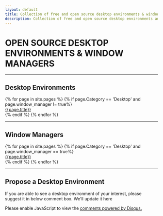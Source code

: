 ```yaml
--- 
layout: default
title: Collection of free and open source desktop environments & window managers
description: Collection of free and open source desktop environments and window managers
---
```

<div class="desktop">
    <h1>OPEN SOURCE DESKTOP ENVIRONMENTS & WINDOW MANAGERS</h1>
    <hr>
    <h2>Desktop Environments</h2>
    <div class="row">
        {% for page in site.pages %}
            {% if page.Category == 'Desktop' and page.window_manager != true%}
                <div class="col-md-3 col-sm-6">
                    <a href="{{page.url}}">{{page.title}}</a>
                </div>
            {% endif %}
        {% endfor %}
    </div>
    <hr>
    <h2>Window Managers</h2>
    <div class="row">
        {% for page in site.pages %}
            {% if page.Category == 'Desktop' and page.window_manager == true%}
                <div class="col-md-3 col-sm-6">
                    <a href="{{page.url}}">{{page.title}}</a>
                </div>
            {% endif %}
        {% endfor %}
    </div>
    <hr>
	<script async src="//pagead2.googlesyndication.com/pagead/js/adsbygoogle.js"></script>
	<!-- Feed sidebar -->
	<div class="ad">
		<ins class="adsbygoogle" style="display:block" data-ad-client="ca-pub-6380671811722843" data-ad-slot="8487642304" data-ad-format="auto"></ins>
	</div>
	<script>
		(adsbygoogle = window.adsbygoogle || []).push({});
	</script>
	</hr>
    <h2>Propose a Desktop Environment</h2>
    <p>If you are able to see a desktop environment of your interest, please suggest it in below comment box. We'll update it here</p>
    <div id="disqus_thread"></div>
        <script>
            (function() {
                var d = document, s = d.createElement('script');
                s.src = 'https://theopensourcefeed.disqus.com/embed.js';
                s.setAttribute('data-timestamp', +new Date());
                (d.head || d.body).appendChild(s);
            })();
        </script>
    <noscript>Please enable JavaScript to view the <a href="https://disqus.com/?ref_noscript">comments powered by Disqus.</a></noscript>
</div>
